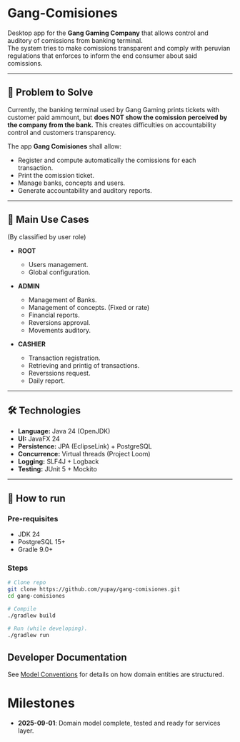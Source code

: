 # Gang-Comisiones

Desktop app for the **Gang Gaming Company** that allows control and auditory of comissions from banking terminal.  
The system tries to make comissions transparent and comply with peruvian regulations that enforces to inform the end
consumer about said comissions.

---

## 📌 Problem to Solve
Currently, the banking terminal used by Gang Gaming prints tickets with customer paid ammount,
but **does NOT show the comission perceived by the company from the bank.**
This creates difficulties on accountability control and customers transparency.

The app **Gang Comisiones** shall allow:
- Register and compute automatically the comissions for each transaction.
- Print the comission ticket.
- Manage banks, concepts and users.
- Generate accountability and auditory reports.

---

## 🎯 Main Use Cases
(By classified by user role)
- **ROOT**
    - Users management.
    - Global configuration.

- **ADMIN**
    - Management of Banks.
    - Management of concepts. (Fixed or rate)
    - Financial reports.
    - Reversions approval.
    - Movements auditory.

- **CASHIER**
    - Transaction registration.
    - Retrieving and printig of transactions.
    - Reverssions request.
    - Daily report.

---

## 🛠️ Technologies
- **Language:** Java 24 (OpenJDK)
- **UI:** JavaFX 24
- **Persistence:** JPA (EclipseLink) + PostgreSQL
- **Concurrence:** Virtual threads (Project Loom)
- **Logging:** SLF4J + Logback
- **Testing:** JUnit 5 + Mockito

---

## 🚀 How to run
### Pre-requisites
- JDK 24
- PostgreSQL 15+
- Gradle 9.0+

### Steps
```bash
# Clone repo
git clone https://github.com/yupay/gang-comisiones.git
cd gang-comisiones

# Compile
./gradlew build

# Run (while developing).
./gradlew run
```

## Developer Documentation
See [Model Conventions](model/MODEL-CONVENTIONS.md) for details on how domain entities are structured.

# Milestones
- **2025-09-01**: Domain model complete, tested and ready for services layer.